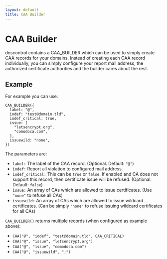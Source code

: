 ```yaml
---
layout: default
title: CAA Builder
---
```


# CAA Builder

dnscontrol contains a CAA_BUILDER which can be used to simply create
CAA records for your domains. Instead of creating each CAA record
individually, you can simply configure your report mail address, the
authorized certificate authorities and the builder cares about the rest.


## Example

For example you can use:

```
CAA_BUILDER({
  label: "@",
  iodef: "test@domain.tld",
  iodef_critical: true,
  issue: [
    "letsencrypt.org",
    "comodoca.com",
  ],
  issuewild: "none",
})
```

The parameters are:

* `label:` The label of the CAA record. (Optional. Default: `"@"`)
* `iodef:` Report all violation to configured mail address.
* `iodef_critical:` This can be `true` or `false`. If enabled and CA does not support this record, then certificate issue will be refused. (Optional. Default: `false`)
* `issue:` An array of CAs which are allowed to issue certificates. (Use `"none"` to refuse all CAs)
* `issuewild:` An array of CAs which are allowed to issue wildcard certificates. (Can be simply `"none"` to refuse issuing wildcard certificates for all CAs)

`CAA_BUILDER()` returns multiple records (when configured as example above):

  * `CAA("@", "iodef", "test@domain.tld", CAA_CRITICAL)`
  * `CAA("@", "issue", "letsencrypt.org")`
  * `CAA("@", "issue", "comodoca.com")`
  * `CAA("@", "issuewild", ";")`

```
